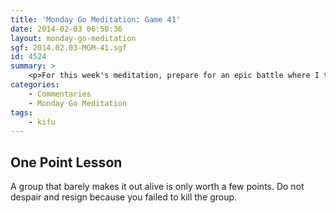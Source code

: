 ```yaml
---
title: 'Monday Go Meditation: Game 41'
date: 2014-02-03 06:50:36
layout: monday-go-meditation
sgf: 2014.02.03-MGM-41.sgf
id: 4524
summary: >
	<p>For this week's meditation, prepare for an epic battle where I try to kill my opponent's group time after time again. Not only do I manage to fail once, but I fail a second time. However, while that sounds negative, was it necessarily a bad thing? Prepare yourself for a journey that will show you why a group that barely lives is hardly a reason to resign. Hope you enjoy!</p>
categories:
	- Commentaries
	- Monday Go Meditation
tags:
	- kifu
---
```


## One Point Lesson

A group that barely makes it out alive is only worth a few points. Do not despair and resign because you failed to kill the group.
